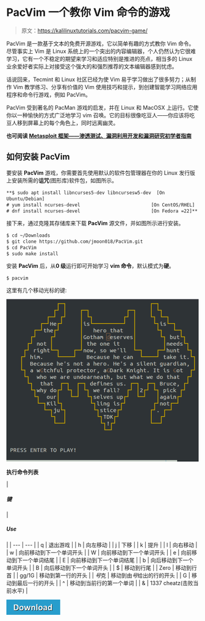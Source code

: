 # PacVim 一个教你 Vim 命令的游戏

> 原文：<https://kalilinuxtutorials.com/pacvim-game/>

PacVim 是一款基于文本的免费开源游戏，它以简单有趣的方式教你 Vim 命令。尽管事实上 Vim 是 Linux 系统上的一个突出的内容编辑器，个人仍然认为它很难学习，它有一个不稳定的期望来学习和适应特别是推进的亮点，相当多的 Linux 业余爱好者实际上对接受这个强大的和强烈推荐的文本编辑器感到忧虑。

话说回来，Tecmint 和 Linux 社区已经为使 Vim 易于学习做出了很多努力；从制作 Vim 教学练习、分享有价值的 Vim 使用技巧和提示，到创建智能学习网络应用程序和命令行游戏，例如 PacVim。

PacVim 受到著名的 PacMan 游戏的启发，并在 Linux 和 MacOSX 上运行。它使你以一种愉快的方式广泛地学习 vim 召唤。它的目标很像吃豆人——你应该将吃豆人移到屏幕上的每个角色上，同时远离幽灵。

**也可阅读 [Metasploit 框架——渗透测试、漏洞利用开发和漏洞研究初学者指南](https://kalilinuxtutorials.com/metasploit-framework/)**

## **如何安装 PacVim**

要安装 **PacVim** 游戏，你需要首先使用默认的软件包管理器在你的 Linux 发行版上安装所需的**诅咒**(图形库)软件包，如图所示。

```
**$ sudo apt install libncurses5-dev libncursesw5-dev  [On Ubuntu/Debian]
# yum install ncurses-devel                          [On CentOS/RHEL]
# dnf install ncurses-devel                          [On Fedora =22]** 
```

接下来，通过克隆其存储库来下载 **PacVim** 源文件，并如图所示进行安装。

```
$ cd ~/Downloads
$ git clone https://github.com/jmoon018/PacVim.git
$ cd PacVim
$ sudo make install 
```

安装 **PacVim** 后，从**0 级**运行即可开始学习 **vim 命令**，默认模式为**硬**。

```
$ pacvim 
```

这里有几个移动光标的键:

![](img//ffa4173e20dff919475d607b281c95a8.png)

**执行命令列表**

| 

##### **键**

 | 

##### **Use**

 |
| --- | --- |
| q | 退出游戏 |
| h | 向左移动 |
| j | 下移 |
| k | 提升 |
| l | 向右移动 |
| w | 向前移动到下一个单词开头 |
| W | 向前移动到下一个单词开头 |
| e | 向前移动到下一个单词结尾 |
| E | 向前移动到下一个单词结尾 |
| b | 向后移动到下一个单词开头 |
| B | 向后移动到下一个单词开头 |
| $ | 移动到行尾 |
| Zero | 移动到行首 |
| gg/1G | 移动到第一行的开头 |
| *号*克 | 移动到由*号*给出的行的开头 |
| G | 移动到最后一行的开头 |
| ^ | 移动到当前行的第一个单词 |
| & | 1337 cheatz(击败当前水平) |

[![](img//d861a9096555aeb1980fc054015933d7.png)](https://www.tecmint.com/learn-vi-commands-with-pacvim-game/)